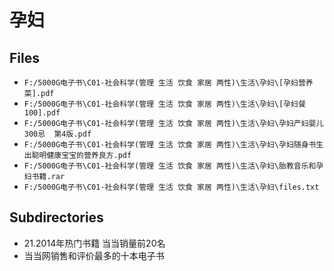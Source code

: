 # 孕妇

## Files

- `F:/5000G电子书\C01-社会科学(管理 生活 饮食 家居 两性)\生活\孕妇\[孕妇营养菜].pdf`
- `F:/5000G电子书\C01-社会科学(管理 生活 饮食 家居 两性)\生活\孕妇\[孕妇餐100].pdf`
- `F:/5000G电子书\C01-社会科学(管理 生活 饮食 家居 两性)\生活\孕妇\孕妇产妇婴儿300忌  第4版.pdf`
- `F:/5000G电子书\C01-社会科学(管理 生活 饮食 家居 两性)\生活\孕妇\孕妇随身书生出聪明健康宝宝的营养良方.pdf`
- `F:/5000G电子书\C01-社会科学(管理 生活 饮食 家居 两性)\生活\孕妇\胎教音乐和孕妇书籍.rar`
- `F:/5000G电子书\C01-社会科学(管理 生活 饮食 家居 两性)\生活\孕妇\files.txt`

## Subdirectories

- 21.2014年热门书籍 当当销量前20名
- 当当网销售和评价最多的十本电子书
